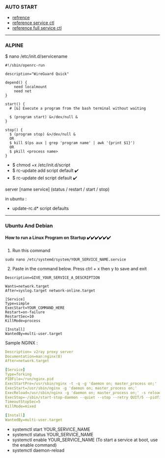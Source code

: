 ### AUTO START 
* [refrence][1]
* [reference service ctl ](https://timleland.com/how-to-run-a-linux-program-on-startup/)
* [reference full service ctl](https://www.digitalocean.com/community/tutorials/how-to-use-systemctl-to-manage-systemd-services-and-units)
---
### ALPINE 
 $ nano /etc/init.d/servicename
```
#!/sbin/openrc-run

description="WireGuard Quick"

depend() {
    need localmount
    need net
}

start() {
  # [&] Execute a program from the bash terminal without waiting 
     
  $ (program start) &>/dev/null & 
}

stop() {
  $ (program stop) &>/dev/null &
  OR 
  $ kill $(ps aux | grep 'program name' | awk '{print $1}')
  OR 
  $ pkill <process name>
}
```
* $ chmod +x /etc/init.d/script
* $ rc-update add script default ✔️
* $ rc-update del script default ✔️

server [name service] (status / restart / start / stop)

in ubuntu :
 * update-rc.d* script defaults


[1]:https://wiki.gentoo.org/wiki/OpenRC

---

### Ubuntu And Debian
 #### How to run a Linux Program on Startup ✔️✔️✔️✔️✔️✔️
 1. Run this command
```
sudo nano /etc/systemd/system/YOUR_SERVICE_NAME.service
```
 2. Paste in the command below. Press ctrl + x then y to save and exit
 
```
Description=GIVE_YOUR_SERVICE_A_DESCRIPTION

Wants=network.target
After=syslog.target network-online.target

[Service]
Type=simple
ExecStart=YOUR_COMMAND_HERE
Restart=on-failure
RestartSec=10
KillMode=process

[Install]
WantedBy=multi-user.target
```
Sample NGINX :
```yml
Description= v2ray proxy server 
Documentation=man:nginx(8)
After=network.target

[Service]
Type=forking
PIDFile=/run/nginx.pid
ExecStartPre=/usr/sbin/nginx -t -q -g 'daemon on; master_process on;'
ExecStart=/usr/sbin/nginx -g 'daemon on; master_process on;'
ExecReload=/usr/sbin/nginx -g 'daemon on; master_process on;' -s reload
ExecStop=-/sbin/start-stop-daemon --quiet --stop --retry QUIT/5 --pidfile /run/nginx.pid
TimeoutStopSec=5
KillMode=mixed

[Install]
WantedBy=multi-user.target
```

* systemctl start YOUR_SERVICE_NAME
* systemctl status YOUR_SERVICE_NAME
* systemctl enable YOUR_SERVICE_NAME (To start a service at boot, use the enable command)
* systemctl daemon-reload
